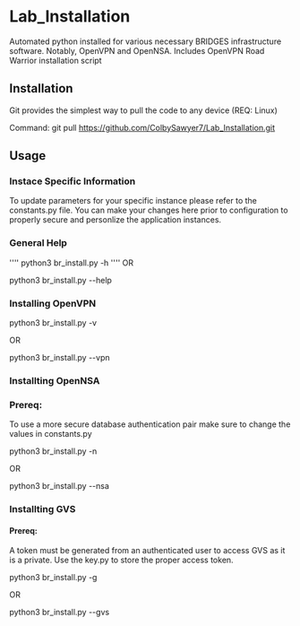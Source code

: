 # Lab_Installation
Automated python installed for various necessary BRIDGES infrastructure software. Notably, OpenVPN and OpenNSA. Includes OpenVPN Road Warrior installation script

## Installation
Git provides the simplest way to pull the code to any device (REQ: Linux)

Command:
    git pull https://github.com/ColbySawyer7/Lab_Installation.git
 
## Usage

### Instace Specific Information
To update parameters for your specific instance please refer to the constants.py file. You can make your changes
here prior to configuration to properly secure and personlize the application instances.

### General Help
''''
  python3 br_install.py -h
''''
OR

  python3 br_install.py --help
  
### Installing OpenVPN
 
  python3 br_install.py -v
  
OR

  python3 br_install.py --vpn
  
### Installting OpenNSA

### Prereq:
  To use a more secure database authentication pair make sure to change the values in constants.py

  python3 br_install.py -n
  
OR

  python3 br_install.py --nsa
  
### Installting GVS

#### Prereq:
  A token must be generated from an authenticated user to access GVS as it is a private. Use the key.py to store the proper access token. 

  python3 br_install.py -g
  
OR

  python3 br_install.py --gvs
